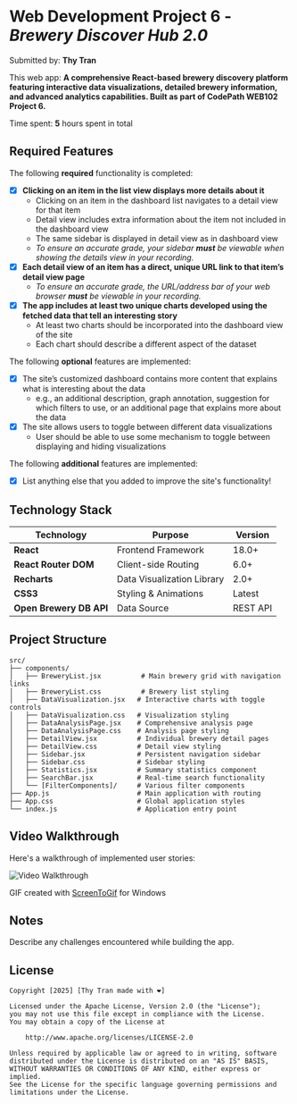 # Web Development Project 6 - *Brewery Discover Hub 2.0*

Submitted by: **Thy Tran**

This web app: **A comprehensive React-based brewery discovery platform featuring interactive data visualizations, detailed brewery information, and advanced analytics capabilities. Built as part of CodePath WEB102 Project 6.**

Time spent: **5** hours spent in total

## Required Features

The following **required** functionality is completed:

- [X] **Clicking on an item in the list view displays more details about it**
  - Clicking on an item in the dashboard list navigates to a detail view for that item
  - Detail view includes extra information about the item not included in the dashboard view
  - The same sidebar is displayed in detail view as in dashboard view
  - *To ensure an accurate grade, your sidebar **must** be viewable when showing the details view in your recording.*
- [X] **Each detail view of an item has a direct, unique URL link to that item’s detail view page**
  -  *To ensure an accurate grade, the URL/address bar of your web browser **must** be viewable in your recording.*
- [X] **The app includes at least two unique charts developed using the fetched data that tell an interesting story**
  - At least two charts should be incorporated into the dashboard view of the site
  - Each chart should describe a different aspect of the dataset


The following **optional** features are implemented:

- [X] The site’s customized dashboard contains more content that explains what is interesting about the data 
  - e.g., an additional description, graph annotation, suggestion for which filters to use, or an additional page that explains more about the data
- [X] The site allows users to toggle between different data visualizations
  - User should be able to use some mechanism to toggle between displaying and hiding visualizations 

  
The following **additional** features are implemented:

* [X] List anything else that you added to improve the site's functionality!

## Technology Stack

| Technology | Purpose | Version |
|------------|---------|---------|
| **React** | Frontend Framework | 18.0+ |
| **React Router DOM** | Client-side Routing | 6.0+ |
| **Recharts** | Data Visualization Library | 2.0+ |
| **CSS3** | Styling & Animations | Latest |
| **Open Brewery DB API** | Data Source | REST API |

## Project Structure

```
src/
├── components/
│   ├── BreweryList.jsx          # Main brewery grid with navigation links
│   ├── BreweryList.css          # Brewery list styling
│   ├── DataVisualization.jsx   # Interactive charts with toggle controls
│   ├── DataVisualization.css   # Visualization styling
│   ├── DataAnalysisPage.jsx    # Comprehensive analysis page
│   ├── DataAnalysisPage.css    # Analysis page styling
│   ├── DetailView.jsx          # Individual brewery detail pages
│   ├── DetailView.css          # Detail view styling
│   ├── Sidebar.jsx             # Persistent navigation sidebar
│   ├── Sidebar.css             # Sidebar styling
│   ├── Statistics.jsx          # Summary statistics component
│   ├── SearchBar.jsx           # Real-time search functionality
│   └── [FilterComponents]/     # Various filter components
├── App.js                      # Main application with routing
├── App.css                     # Global application styles
└── index.js                    # Application entry point
```

## Video Walkthrough

Here's a walkthrough of implemented user stories:

<img src='http://i.imgur.com/link/to/your/gif/file.gif' title='Video Walkthrough' width='' alt='Video Walkthrough' />

<!-- Replace this with whatever GIF tool you used! -->
GIF created with [ScreenToGif](https://www.screentogif.com/) for Windows


## Notes

Describe any challenges encountered while building the app.

## License

    Copyright [2025] [Thy Tran made with ❤️]

    Licensed under the Apache License, Version 2.0 (the "License");
    you may not use this file except in compliance with the License.
    You may obtain a copy of the License at

        http://www.apache.org/licenses/LICENSE-2.0

    Unless required by applicable law or agreed to in writing, software
    distributed under the License is distributed on an "AS IS" BASIS,
    WITHOUT WARRANTIES OR CONDITIONS OF ANY KIND, either express or implied.
    See the License for the specific language governing permissions and
    limitations under the License.
